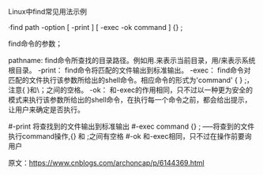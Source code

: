 Linux中find常见用法示例

·find   path   -option   [   -print ]   [ -exec   -ok   command ]   {} \;

find命令的参数；

pathname: find命令所查找的目录路径。例如用.来表示当前目录，用/来表示系统根目录。
-print： find命令将匹配的文件输出到标准输出。
-exec： find命令对匹配的文件执行该参数所给出的shell命令。相应命令的形式为'command' { } \;，注意{ }和\；之间的空格。
-ok： 和-exec的作用相同，只不过以一种更为安全的模式来执行该参数所给出的shell命令，在执行每一个命令之前，都会给出提示，让用户来确定是否执行。

#-print 将查找到的文件输出到标准输出
#-exec   command   {} \;      —–将查到的文件执行command操作,{} 和 \;之间有空格
#-ok 和-exec相同，只不过在操作前要询用户
 
原文：https://www.cnblogs.com/archoncap/p/6144369.html